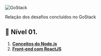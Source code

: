<img alt="GoStack" src="https://storage.googleapis.com/golden-wind/bootcamp-gostack/header-desafios.png" />

<p>Relação dos desafios concluídos no GoStack</p> 

## 📄 Nível 01. 
 1. **[Conceitos do Node.js](https://github.com/lucaxsilveira/desafio-conceitos-node)**
 2. **[Front-end com ReactJS](https://github.com/lucaxsilveira/conceitos-reactjs)**

